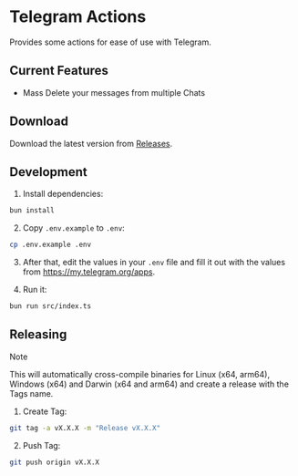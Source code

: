 # Telegram Actions

Provides some actions for ease of use with Telegram.

## Current Features

- Mass Delete your messages from multiple Chats

## Download

Download the latest version from [Releases](https://github.com/enyineer/telegramactions/releases).

## Development

1. Install dependencies:
```bash
bun install
```

2. Copy `.env.example` to `.env`:
```bash
cp .env.example .env
```

3. After that, edit the values in your `.env` file and fill it out with the values from https://my.telegram.org/apps.

4. Run it:
```bash
bun run src/index.ts
```

## Releasing

> [!NOTE]
> This will automatically cross-compile binaries for Linux (x64, arm64), Windows (x64) and Darwin (x64 and arm64) and create a release with the Tags name.

1. Create Tag:
```bash
git tag -a vX.X.X -m "Release vX.X.X"
```

2. Push Tag:
```bash
git push origin vX.X.X
```

